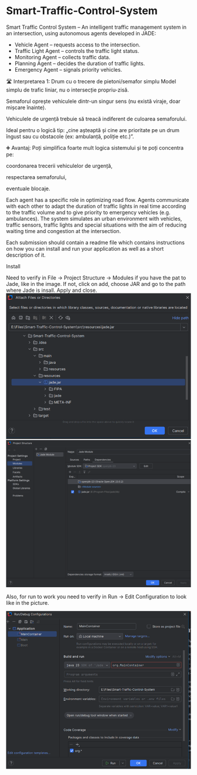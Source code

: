 # Smart-Traffic-Control-System

Smart Traffic Control System – An intelligent traffic management system in an intersection, using autonomous agents developed in JADE:
   - Vehicle Agent         – ​​requests access to the intersection.
   - Traffic Light Agent – ​​controls the traffic light status.
   - Monitoring Agent   – ​​collects traffic data.
   - Planning Agent      – ​​decides the duration of traffic lights.
   - Emergency Agent  – ​​signals priority vehicles.

🛣️ Interpretarea 1: Drum cu o trecere de pietoni/semafor simplu
Model simplu de trafic liniar, nu o intersecție propriu-zisă.

Semaforul oprește vehiculele dintr-un singur sens (nu există viraje, doar mișcare înainte).

Vehiculele de urgență trebuie să treacă indiferent de culoarea semaforului.

Ideal pentru o logică tip: „cine așteaptă și cine are prioritate pe un drum îngust sau cu obstacole (ex: ambulanță, poliție etc.)”.

➕ Avantaj:
Poți simplifica foarte mult logica sistemului și te poți concentra pe:

coordonarea trecerii vehiculelor de urgență,

respectarea semaforului,

eventuale blocaje.

Each agent has a specific role in optimizing road flow. Agents communicate with each other to adapt the duration of traffic lights in real time according to the traffic volume and to give priority to emergency vehicles (e.g. ambulances). The system simulates an urban environment with vehicles, traffic sensors, traffic lights and special situations with the aim of reducing waiting time and congestion at the intersection.

Each submission should contain a readme file which contains instructions on how you can install and run your application as well as a short description of it.

Install

Need to verify in File -> Project Structure -> Modules if you have the pat to Jade, like in the image. If not, click on add, choose JAR and go to the path where Jade is insall. Apply and close.
![img_1.png](jade.png)
![img.png](jade_module.png)

Also, for run to work you need to verify in Run -> Edit Configuration to look like in the picture.

![img.png](img.png)
